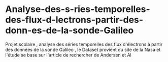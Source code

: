 # Analyse-des-s-ries-temporelles-des-flux-d-lectrons-partir-des-donn-es-de-la-sonde-Galileo
Projet scolaire , analyse des séries temporelles des flux d'électrons à partir des données de la sonde Galileo , le Dataset provient du site de la Nasa et l'étude se base sur l'article de rechercher de Andersen et Al 
